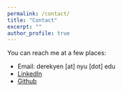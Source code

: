 ```yaml
---
permalink: /contact/
title: "Contact"
excerpt: ""
author_profile: true
---
```


You can reach me at a few places:

- Email: derekyen [at] nyu [dot] edu
- [LinkedIn](https://www.linkedin.com/in/derek-yen/)
- [Github](https://www.github.com/dbyen)
